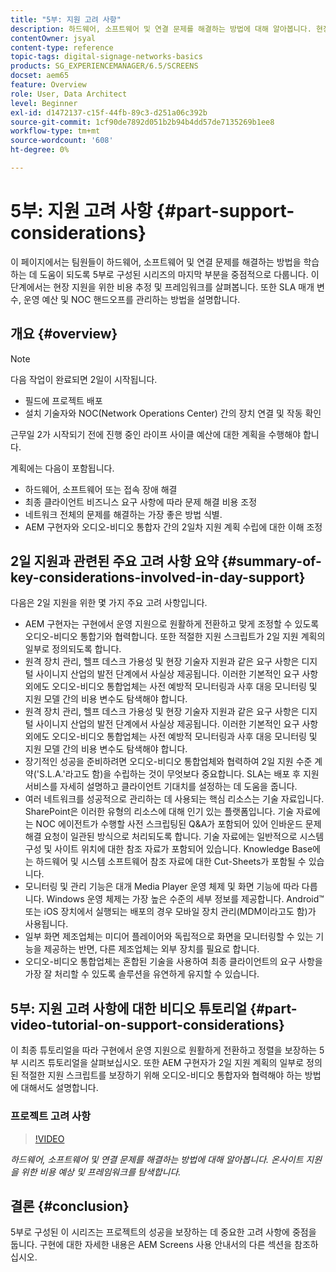 ```yaml
---
title: "5부: 지원 고려 사항"
description: 하드웨어, 소프트웨어 및 연결 문제를 해결하는 방법에 대해 알아봅니다. 현장 지원을 위한 비용 예측 및 프레임워크를 살펴보십시오. 또한 SLA 매개 변수, 운영 예산 및 NOC 핸드오프를 관리하는 방법도 알아봅니다.
contentOwner: jsyal
content-type: reference
topic-tags: digital-signage-networks-basics
products: SG_EXPERIENCEMANAGER/6.5/SCREENS
docset: aem65
feature: Overview
role: User, Data Architect
level: Beginner
exl-id: d1472137-c15f-44fb-89c3-d251a06c392b
source-git-commit: 1cf90de7892d051b2b94b4dd57de7135269b1ee8
workflow-type: tm+mt
source-wordcount: '608'
ht-degree: 0%

---
```


# 5부: 지원 고려 사항 {#part-support-considerations}

이 페이지에서는 팀원들이 하드웨어, 소프트웨어 및 연결 문제를 해결하는 방법을 학습하는 데 도움이 되도록 5부로 구성된 시리즈의 마지막 부분을 중점적으로 다룹니다. 이 단계에서는 현장 지원을 위한 비용 추정 및 프레임워크를 살펴봅니다. 또한 SLA 매개 변수, 운영 예산 및 NOC 핸드오프를 관리하는 방법을 설명합니다.

## 개요 {#overview}

>[!NOTE]
>
>다음 작업이 완료되면 2일이 시작됩니다.
>
>* 필드에 프로젝트 배포
>* 설치 기술자와 NOC(Network Operations Center) 간의 장치 연결 및 작동 확인
>
>근무일 2가 시작되기 전에 진행 중인 라이프 사이클 예산에 대한 계획을 수행해야 합니다.

계획에는 다음이 포함됩니다.

* 하드웨어, 소프트웨어 또는 접속 장애 해결
* 최종 클라이언트 비즈니스 요구 사항에 따라 문제 해결 비용 조정
* 네트워크 전체의 문제를 해결하는 가장 좋은 방법 식별.
* AEM 구현자와 오디오-비디오 통합자 간의 2일차 지원 계획 수립에 대한 이해 조정

## 2일 지원과 관련된 주요 고려 사항 요약 {#summary-of-key-considerations-involved-in-day-support}

다음은 2일 지원을 위한 몇 가지 주요 고려 사항입니다.

* AEM 구현자는 구현에서 운영 지원으로 원활하게 전환하고 맞게 조정할 수 있도록 오디오-비디오 통합기와 협력합니다. 또한 적절한 지원 스크립트가 2일 지원 계획의 일부로 정의되도록 합니다.
* 원격 장치 관리, 헬프 데스크 가용성 및 현장 기술자 지원과 같은 요구 사항은 디지털 사이니지 산업의 발전 단계에서 사실상 제공됩니다. 이러한 기본적인 요구 사항 외에도 오디오-비디오 통합업체는 사전 예방적 모니터링과 사후 대응 모니터링 및 지원 모델 간의 비용 변수도 탐색해야 합니다.
* 원격 장치 관리, 헬프 데스크 가용성 및 현장 기술자 지원과 같은 요구 사항은 디지털 사이니지 산업의 발전 단계에서 사실상 제공됩니다. 이러한 기본적인 요구 사항 외에도 오디오-비디오 통합업체는 사전 예방적 모니터링과 사후 대응 모니터링 및 지원 모델 간의 비용 변수도 탐색해야 합니다.
* 장기적인 성공을 준비하려면 오디오-비디오 통합업체와 협력하여 2일 지원 수준 계약(&#39;S.L.A.&#39;라고도 함)을 수립하는 것이 무엇보다 중요합니다. SLA는 배포 후 지원 서비스를 자세히 설명하고 클라이언트 기대치를 설정하는 데 도움을 줍니다.
* 여러 네트워크를 성공적으로 관리하는 데 사용되는 핵심 리소스는 기술 자료입니다. SharePoint은 이러한 유형의 리소스에 대해 인기 있는 플랫폼입니다. 기술 자료에는 NOC 에이전트가 수행할 사전 스크립팅된 Q&amp;A가 포함되어 있어 인바운드 문제 해결 요청이 일관된 방식으로 처리되도록 합니다. 기술 자료에는 일반적으로 시스템 구성 및 사이트 위치에 대한 참조 자료가 포함되어 있습니다. Knowledge Base에는 하드웨어 및 시스템 소프트웨어 참조 자료에 대한 Cut-Sheets가 포함될 수 있습니다.
* 모니터링 및 관리 기능은 대개 Media Player 운영 체제 및 화면 기능에 따라 다릅니다. Windows 운영 체제는 가장 높은 수준의 세부 정보를 제공합니다. Android™ 또는 iOS 장치에서 실행되는 배포의 경우 모바일 장치 관리(MDM이라고도 함)가 사용됩니다.
* 일부 화면 제조업체는 미디어 플레이어와 독립적으로 화면을 모니터링할 수 있는 기능을 제공하는 반면, 다른 제조업체는 외부 장치를 필요로 합니다.
* 오디오-비디오 통합업체는 혼합된 기술을 사용하여 최종 클라이언트의 요구 사항을 가장 잘 처리할 수 있도록 솔루션을 유연하게 유지할 수 있습니다.

## 5부: 지원 고려 사항에 대한 비디오 튜토리얼 {#part-video-tutorial-on-support-considerations}

이 최종 튜토리얼을 따라 구현에서 운영 지원으로 원활하게 전환하고 정렬을 보장하는 5부 시리즈 튜토리얼을 살펴보십시오. 또한 AEM 구현자가 2일 지원 계획의 일부로 정의된 적절한 지원 스크립트를 보장하기 위해 오디오-비디오 통합자와 협력해야 하는 방법에 대해서도 설명합니다.

### 프로젝트 고려 사항

>[!VIDEO](https://video.tv.adobe.com/v/28383)

*하드웨어, 소프트웨어 및 연결 문제를 해결하는 방법에 대해 알아봅니다. 온사이트 지원을 위한 비용 예상 및 프레임워크를 탐색합니다.*

## 결론 {#conclusion}

5부로 구성된 이 시리즈는 프로젝트의 성공을 보장하는 데 중요한 고려 사항에 중점을 둡니다. 구현에 대한 자세한 내용은 AEM Screens 사용 안내서의 다른 섹션을 참조하십시오.
